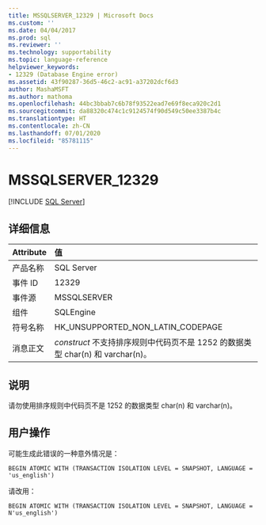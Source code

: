 ```yaml
---
title: MSSQLSERVER_12329 | Microsoft Docs
ms.custom: ''
ms.date: 04/04/2017
ms.prod: sql
ms.reviewer: ''
ms.technology: supportability
ms.topic: language-reference
helpviewer_keywords:
- 12329 (Database Engine error)
ms.assetid: 43f90287-36d5-46c2-ac91-a37202dcf6d3
author: MashaMSFT
ms.author: mathoma
ms.openlocfilehash: 44bc3bbab7c6b78f93522ead7e69f8eca920c2d1
ms.sourcegitcommit: da88320c474c1c9124574f90d549c50ee3387b4c
ms.translationtype: HT
ms.contentlocale: zh-CN
ms.lasthandoff: 07/01/2020
ms.locfileid: "85781115"
---
```

# <a name="mssqlserver_12329"></a>MSSQLSERVER_12329
 [!INCLUDE [SQL Server](../../includes/applies-to-version/sqlserver.md)]
  
## <a name="details"></a>详细信息  
  
| Attribute | 值 |  
| :-------- | :---- |  
|产品名称|SQL Server|  
|事件 ID|12329|  
|事件源|MSSQLSERVER|  
|组件|SQLEngine|  
|符号名称|HK_UNSUPPORTED_NON_LATIN_CODEPAGE|  
|消息正文|*construct* 不支持排序规则中代码页不是 1252 的数据类型 char(n) 和 varchar(n)。|  
  
## <a name="explanation"></a>说明  
请勿使用排序规则中代码页不是 1252 的数据类型 char(n) 和 varchar(n)。  
  
## <a name="user-action"></a>用户操作  
可能生成此错误的一种意外情况是：  
  
```  
BEGIN ATOMIC WITH (TRANSACTION ISOLATION LEVEL = SNAPSHOT, LANGUAGE = 'us_english')  
```  
  
请改用：  
  
```  
BEGIN ATOMIC WITH (TRANSACTION ISOLATION LEVEL = SNAPSHOT, LANGUAGE = N'us_english')  
```  
  
